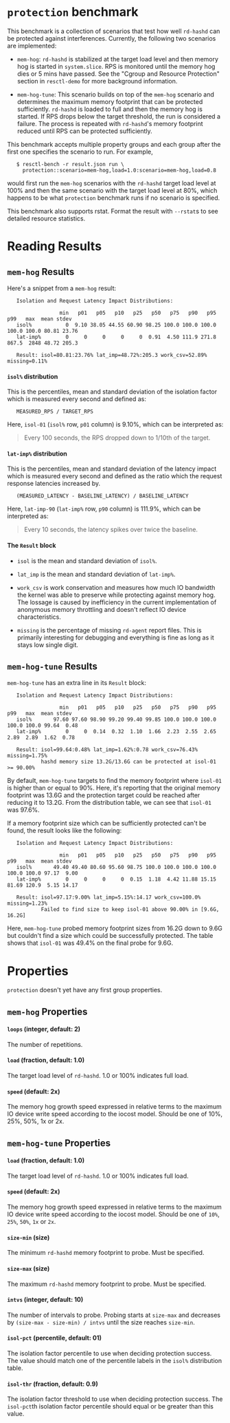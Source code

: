 `protection` benchmark
======================

This benchmark is a collection of scenarios that test how well `rd-hashd`
can be protected against interferences. Currently, the following two
scenarios are implemented:

 * `mem-hog`: `rd-hashd` is stabilized at the target load level and then
   memory hog is started in `system.slice`. RPS is monitored until the
   memory hog dies or 5 mins have passed. See the "Cgroup and Resource
   Protection" section in `resctl-demo` for more background information.

 * `mem-hog-tune`: This scenario builds on top of the `mem-hog` scenario and
   determines the maximum memory footprint that can be protected
   sufficiently. `rd-hashd` is loaded to full and then the memory hog is
   started. If RPS drops below the target threshold, the run is considered a
   failure. The process is repeated with `rd-hashd`'s memory footprint
   reduced until RPS can be protected sufficiently.

This benchmark accepts multiple property groups and each group after the
first one specifies the scenario to run. For example,

```
   $ resctl-bench -r result.json run \
     protection::scenario=mem-hog,load=1.0:scenario=mem-hog,load=0.8
```

would first run the `mem-hog` scenarios with the `rd-hashd` target load
level at 100% and then the same scenario with the target load level at 80%,
which happens to be what `protection` benchmark runs if no scenario is
specified.

This benchmark also supports rstat. Format the result with `--rstat`s to see
detailed resource statistics.


Reading Results
===============

`mem-hog` Results
-----------------

Here's a snippet from a `mem-hog` result:

```
   Isolation and Request Latency Impact Distributions:

                 min   p01   p05   p10   p25   p50   p75   p90   p95   p99   max  mean stdev
   isol%           0  9.10 38.05 44.55 60.90 98.25 100.0 100.0 100.0 100.0 100.0 80.81 23.76
   lat-imp%        0     0     0     0     0  0.91  4.50 111.9 271.8 867.5  2848 48.72 205.3

   Result: isol=80.81:23.76% lat_imp=48.72%:205.3 work_csv=52.89% missing=0.11%
```

#### `isol%` distribution

This is the percentiles, mean and standard deviation of the isolation factor
which is measured every second and defined as:

```
   MEASURED_RPS / TARGET_RPS
```

Here, `isol-01` (`isol%` row, `p01` column) is 9.10%, which can be
interpreted as:

> Every 100 seconds, the RPS dropped down to 1/10th of the target.

#### `lat-imp%` distribution

This is the percentiles, mean and standard deviation of the latency impact
which is measured every second and defined as the ratio which the request
response latencies increased by.

```
   (MEASURED_LATENCY - BASELINE_LATENCY) / BASELINE_LATENCY
```

Here, `lat-imp-90` (`lat-imp%` row, `p90` column) is 111.9%, which can be
interpreted as:

> Every 10 seconds, the latency spikes over twice the baseline.

#### The `Result` block

* `isol` is the mean and standard deviation of `isol%`.

* `lat_imp` is the mean and standard deviation of `lat-imp%`.

* `work_csv` is work conservation and measures how much IO bandwidth the
  kernel was able to preserve while protecting against memory hog. The
  lossage is caused by inefficiency in the current implementation of
  anonymous memory throttling and doesn't reflect IO device characteristics.

* `missing` is the percentage of missing `rd-agent` report files. This is
  primarily interesting for debugging and everything is fine as long as it
  stays low single digit.


`mem-hog-tune` Results
----------------------

`mem-hog-tune` has an extra line in its `Result` block:

```
   Isolation and Request Latency Impact Distributions:

                 min   p01   p05   p10   p25   p50   p75   p90   p95   p99   max  mean stdev
   isol%       97.60 97.60 98.90 99.20 99.40 99.85 100.0 100.0 100.0 100.0 100.0 99.64  0.48
   lat-imp%        0     0  0.14  0.32  1.10  1.66  2.23  2.55  2.65  2.89  2.89  1.62  0.78

   Result: isol=99.64:0.48% lat_imp=1.62%:0.78 work_csv=76.43% missing=1.75%
           hashd memory size 13.2G/13.6G can be protected at isol-01 >= 90.00%
```

By default, `mem-hog-tune` targets to find the memory footprint where
`isol-01` is higher than or equal to 90%. Here, it's reporting that the
original memory footprint was 13.6G and the protection target could be
reached after reducing it to 13.2G. From the distribution table, we can see
that `isol-01` was 97.6%.

If a memory footprint size which can be sufficiently protected can't be
found, the result looks like the following:

```
   Isolation and Request Latency Impact Distributions:

                 min   p01   p05   p10   p25   p50   p75   p90   p95   p99   max  mean stdev
   isol%       49.40 49.40 80.60 95.60 98.75 100.0 100.0 100.0 100.0 100.0 100.0 97.17  9.00
   lat-imp%        0     0     0     0  0.15  1.18  4.42 11.88 15.15 81.69 120.9  5.15 14.17

   Result: isol=97.17:9.00% lat_imp=5.15%:14.17 work_csv=100.0% missing=1.23%
           Failed to find size to keep isol-01 above 90.00% in [9.6G, 16.2G]
```

Here, `mem-hog-tune` probed memory footprint sizes from 16.2G down to 9.6G
but couldn't find a size which could be successfully protected. The table
shows that `isol-01` was 49.4% on the final probe for 9.6G.


Properties
==========

`protection` doesn't yet have any first group properties.


`mem-hog` Properties
--------------------

#### `loops` (integer, default: 2)

The number of repetitions.

#### `load` (fraction, default: 1.0)

The target load level of `rd-hashd`. 1.0 or 100% indicates full load.

#### `speed` (default: 2x)

The memory hog growth speed expressed in relative terms to the maximum IO
device write speed according to the iocost model. Should be one of 10%, 25%,
50%, 1x or 2x.


`mem-hog-tune` Properties
-------------------------

#### `load` (fraction, default: 1.0)

The target load level of `rd-hashd`. 1.0 or 100% indicates full load.

#### `speed`  (default: 2x)

The memory hog growth speed expressed in relative terms to the maximum IO
device write speed according to the iocost model. Should be one of `10%`,
`25%`, `50%`, `1x` or `2x`.

#### `size-min` (size)

The minimum `rd-hashd` memory footprint to probe. Must be specified.

#### `size-max` (size)

The maximum `rd-hashd` memory footprint to probe. Must be specified.

#### `intvs` (integer, default: 10)

The number of intervals to probe. Probing starts at `size-max` and decreases
by `(size-max - size-min) / intvs` until the size reaches `size-min`.

#### `isol-pct` (percentile, default: 01)

The isolation factor percentile to use when deciding protection success. The
value should match one of the percentile labels in the `isol%` distribution
table.

#### `isol-thr` (fraction, default: 0.9)

The isolation factor threshold to use when deciding protection success. The
`isol-pct`th isolation factor percentile should equal or be greater than
this value.
